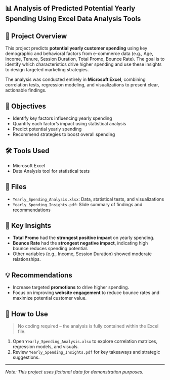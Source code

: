 ## 📊 Analysis of Predicted Potential Yearly Spending Using Excel Data Analysis Tools

## 🧠 Project Overview  
This project predicts **potential yearly customer spending** using key demographic and behavioral factors from e-commerce data (e.g., Age, Income, Tenure, Session Duration, Total Promo, Bounce Rate). The goal is to identify which characteristics drive higher spending and use these insights to design targeted marketing strategies.

The analysis was conducted entirely in **Microsoft Excel**, combining correlation tests, regression modeling, and visualizations to present clear, actionable findings.

## 🎯 Objectives  
- Identify key factors influencing yearly spending  
- Quantify each factor’s impact using statistical analysis  
- Predict potential yearly spending   
- Recommend strategies to boost overall spending  

## 🛠️ Tools Used  
- Microsoft Excel  
- Data Analysis tool for statistical tests

## 📁 Files   
- `Yearly_Spending_Analysis.xlsx`: Data, statistical tests, and visualizations  
- `Yearly_Spending_Insights.pdf`: Slide summary of findings and recommendations  

## 📌 Key Insights  
- **Total Promo** had the **strongest positive impact** on yearly spending.  
- **Bounce Rate** had the **strongest negative impact**, indicating high bounce reduces spending potential.  
- Other variables (e.g., Income, Session Duration) showed moderate relationships.  

## 💡 Recommendations  
- Increase targeted **promotions** to drive higher spending.  
- Focus on improving **website engagement** to reduce bounce rates and maximize potential customer value.  

## 🚀 How to Use  
> No coding required – the analysis is fully contained within the Excel file.

1. Open `Yearly_Spending_Analysis.xlsx` to explore correlation matrices, regression models, and visuals.  
2. Review `Yearly_Spending_Insights.pdf` for key takeaways and strategic suggestions.

---

*Note: This project uses fictional data for demonstration purposes.*
